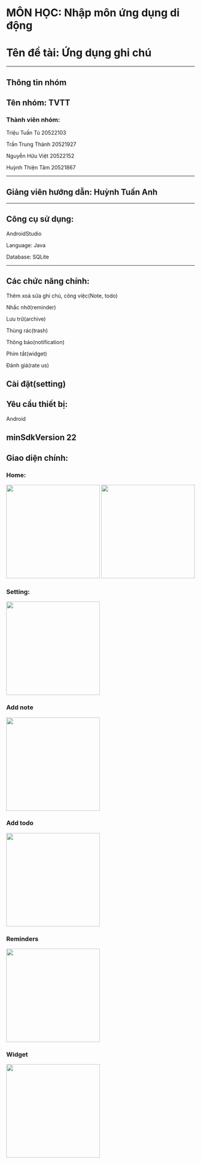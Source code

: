 # MÔN HỌC: Nhập môn ứng dụng di động
# Tên đề tài: Ứng dụng ghi chú
---
## Thông tin nhóm
## Tên nhóm: TVTT
### Thành viên nhóm:
Triệu Tuấn Tú		20522103

Trần Trung Thành	20521927

Nguyễn Hữu Việt	20522152

Huỳnh Thiện Tâm	20521867

---
## Giảng viên hướng dẫn: Huỳnh Tuấn Anh
---

## Công cụ sử dụng:
AndroidStudio

Language: Java

Database: SQLite

---
## Các chức năng chính:
Thêm xoá sửa ghi chú, công việc(Note, todo)

Nhắc nhở(reminder)

Lưu trữ(archive)

Thùng rác(trash)

Thông báo(notification)

Phím tắt(widget)

Đánh giá(rate us)

Cài đặt(setting)
---
## Yêu cầu thiết bị:
Android

minSdkVersion 22
---
## Giao diện chính:
### Home:
<img src="https://raw.githubusercontent.com/Vippro67/NMUDDD_Noted/main/IMAGE/Picture1.png" width="250">
<img src="https://raw.githubusercontent.com/Vippro67/NMUDDD_Noted/main/IMAGE/Picture2.png" width="250">

### Setting:
<img src="https://raw.githubusercontent.com/Vippro67/NMUDDD_Noted/main/IMAGE/Picture3.png" width="250">
       
### Add note
<img src="https://raw.githubusercontent.com/Vippro67/NMUDDD_Noted/main/IMAGE/Picture4.png" width="250">
       
### Add todo
<img src="https://raw.githubusercontent.com/Vippro67/NMUDDD_Noted/main/IMAGE/Picture5.png" width="250">
       
### Reminders
<img src="https://raw.githubusercontent.com/Vippro67/NMUDDD_Noted/main/IMAGE/Picture6.png" width="250">

### Widget
<img src="https://raw.githubusercontent.com/Vippro67/NMUDDD_Noted/main/IMAGE/Picture7.png" width="250">
       
